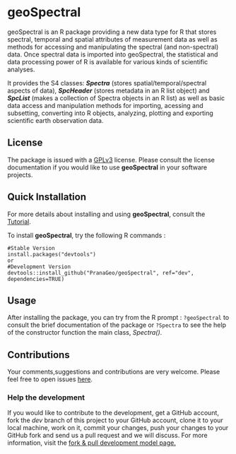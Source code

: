 # geoSpectral

geoSpectral is an R package providing a new data type for R that stores spectral, temporal and spatial attributes of measurement data as well as methods for accessing and manipulating the spectral (and non-spectral) data. Once spectral data is imported into geoSpectral, the statistical and data processing power of R is available for various kinds of scientific analyses.

It provides the S4 classes: **_Spectra_** (stores spatial/temporal/spectral aspects of data), **_SpcHeader_** (stores metadata in an R list object) and **_SpcList_** (makes a collection of Spectra objects in an R list) as well as basic data access and manipulation methods for importing, acessing and subsetting, converting into R objects, analyzing, plotting and exporting scientific earth observation data.

## License
The package is issued with a [GPLv3](http://www.gnu.org/copyleft/gpl.html) license. Please consult the license documentation if you would like to use **geoSpectral** in your software projects.

## Quick Installation 
For more details about installing and using **geoSpectral**, consult the [Tutorial](https://pranageo.com/geospectral/geospectral-tutorial/).

To install **geoSpectral**, try the following R commands :

```
#Stable Version
install.packages("devtools")
or 
#Development Version
devtools::install_github("PranaGeo/geoSpectral", ref="dev", dependencies=TRUE)
```

## Usage
After installing the package, you can try from the R prompt : ```?geoSpectral``` to consult the brief documentation of the package or ```?Spectra``` to  see the help of the constructor function the main class, *Spectra()*.

## Contributions
Your comments,suggestions and contributions are very welcome. Please feel free to open issues [here](https://github.com/PranaGeo/geoSpectral/issues).

### Help the development
If you would like to contribute to the development, get a GitHub account, fork the *dev* branch of this project to your GitHub account, clone it to your local machine, work on it, commit your changes, push your changes to your GitHub fork and send us a pull request and we will discuss. For more information, visit the [fork & pull development model page.](https://help.github.com/articles/using-pull-requests/#fork--pull)